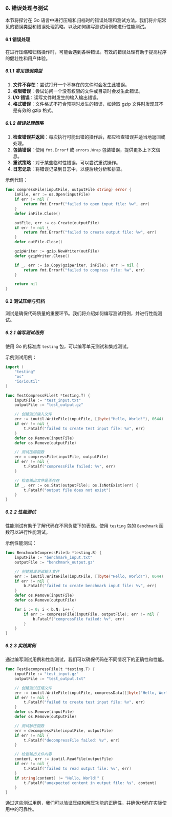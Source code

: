 ### 6. 错误处理与测试

本节将探讨在 Go 语言中进行压缩和归档时的错误处理和测试方法。我们将介绍常见的错误类型和错误处理策略，以及如何编写测试用例和进行性能测试。

#### 6.1 错误处理

在进行压缩和归档操作时，可能会遇到各种错误。有效的错误处理有助于提高程序的健壮性和用户体验。

##### 6.1.1 常见错误类型

1. **文件不存在**：尝试打开一个不存在的文件时会发生此错误。
2. **权限错误**：尝试访问一个没有权限的文件或目录时会发生此错误。
3. **I/O 错误**：读写文件时发生的输入输出错误。
4. **格式错误**：文件格式不符合预期时发生的错误，如读取 gzip 文件时发现其不是有效的 gzip 格式。

##### 6.1.2 错误处理策略

1. **检查错误并返回**：每次执行可能出错的操作后，都应检查错误并适当地返回或处理。
2. **包装错误**：使用 `fmt.Errorf` 或 `errors.Wrap` 包装错误，提供更多上下文信息。
3. **重试策略**：对于某些临时性错误，可以尝试重试操作。
4. **日志记录**：将错误记录到日志中，以便后续分析和排查。

示例代码：

```go
func compressFile(inputFile, outputFile string) error {
    inFile, err := os.Open(inputFile)
    if err != nil {
        return fmt.Errorf("failed to open input file: %w", err)
    }
    defer inFile.Close()

    outFile, err := os.Create(outputFile)
    if err != nil {
        return fmt.Errorf("failed to create output file: %w", err)
    }
    defer outFile.Close()

    gzipWriter := gzip.NewWriter(outFile)
    defer gzipWriter.Close()

    if _, err := io.Copy(gzipWriter, inFile); err != nil {
        return fmt.Errorf("failed to compress file: %w", err)
    }

    return nil
}
```

#### 6.2 测试压缩与归档

测试是确保代码质量的重要环节。我们将介绍如何编写测试用例，并进行性能测试。

##### 6.2.1 编写测试用例

使用 Go 的标准库 `testing` 包，可以编写单元测试和集成测试。

示例测试用例：

```go
import (
    "testing"
    "os"
    "io/ioutil"
)

func TestCompressFile(t *testing.T) {
    inputFile := "test_input.txt"
    outputFile := "test_output.gz"

    // 创建测试输入文件
    err := ioutil.WriteFile(inputFile, []byte("Hello, World!"), 0644)
    if err != nil {
        t.Fatalf("failed to create test input file: %v", err)
    }
    defer os.Remove(inputFile)
    defer os.Remove(outputFile)

    // 测试压缩函数
    err = compressFile(inputFile, outputFile)
    if err != nil {
        t.Fatalf("compressFile failed: %v", err)
    }

    // 检查输出文件是否存在
    if _, err := os.Stat(outputFile); os.IsNotExist(err) {
        t.Fatalf("output file does not exist")
    }
}
```

##### 6.2.2 性能测试

性能测试有助于了解代码在不同负载下的表现。使用 `testing` 包的 `Benchmark` 函数可以进行性能测试。

示例性能测试：

```go
func BenchmarkCompressFile(b *testing.B) {
    inputFile := "benchmark_input.txt"
    outputFile := "benchmark_output.gz"

    // 创建基准测试输入文件
    err := ioutil.WriteFile(inputFile, []byte("Hello, World!"), 0644)
    if err != nil {
        b.Fatalf("failed to create benchmark input file: %v", err)
    }
    defer os.Remove(inputFile)
    defer os.Remove(outputFile)

    for i := 0; i < b.N; i++ {
        if err := compressFile(inputFile, outputFile); err != nil {
            b.Fatalf("compressFile failed: %v", err)
        }
    }
}
```

##### 6.2.3 实践案例

通过编写测试用例和性能测试，我们可以确保代码在不同情况下的正确性和性能。

```go
func TestDecompressFile(t *testing.T) {
    inputFile := "test_input.gz"
    outputFile := "test_output.txt"

    // 创建测试压缩文件
    err := ioutil.WriteFile(inputFile, compressData([]byte("Hello, World!")), 0644)
    if err != nil {
        t.Fatalf("failed to create test input file: %v", err)
    }
    defer os.Remove(inputFile)
    defer os.Remove(outputFile)

    // 测试解压函数
    err = decompressFile(inputFile, outputFile)
    if err != nil {
        t.Fatalf("decompressFile failed: %v", err)
    }

    // 检查输出文件内容
    content, err := ioutil.ReadFile(outputFile)
    if err != nil {
        t.Fatalf("failed to read output file: %v", err)
    }
    if string(content) != "Hello, World!" {
        t.Fatalf("unexpected content in output file: %s", content)
    }
}
```

通过这些测试用例，我们可以验证压缩和解压功能的正确性，并确保代码在实际使用中的可靠性。
